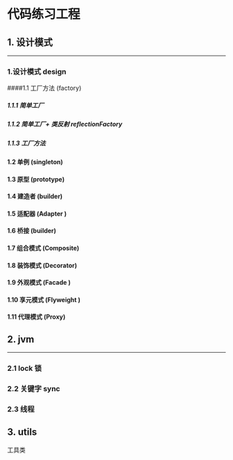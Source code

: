 
代码练习工程
=========================

## 1. 设计模式
-----------------


### 1.设计模式  design
####1.1 工厂方法 (factory)
 ##### 1.1.1 简单工厂
 ##### 1.1.2 简单工厂+ 类反射 reflectionFactory
 ##### 1.1.3 工厂方法
#### 1.2 单例 (singleton)
#### 1.3 原型 (prototype)
#### 1.4 建造者 (builder)
#### 1.5 适配器 (Adapter )
#### 1.6 桥接 (builder)
#### 1.7 组合模式 (Composite)
#### 1.8 装饰模式 (Decorator)
#### 1.9 外观模式 (Facade )
#### 1.10 享元模式 (Flyweight )
#### 1.11 代理模式 (Proxy)

## 2. jvm
------------------
### 2.1 lock 锁
### 2.2 关键字 sync
### 2.3 线程 

## 3. utils
工具类